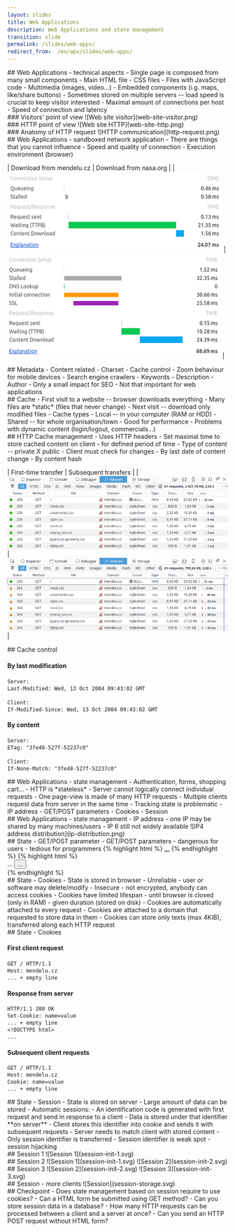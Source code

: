 ```yaml
---
layout: slides
title: Web Applications
description: Web Applications and state management
transition: slide
permalink: /slides/web-apps/
redirect_from:  /en/apv/slides/web-apps/
---
```


<section markdown='1'>
## Web Applications - technical aspects
- Single page is composed from many small components
    - Main HTML file
    - CSS files
    - Files with JavaScript code
    - Multimedia (images, video...)
    - Embedded components (i.g. maps, like/share buttons)
- Sometimes stored on multiple servers -- load speed is crucial to keep visitor interested
    - Maximal amount of connections per host
    - Speed of connection and latency
</section>

<section markdown='1'>
### Visitors' point of view
![Web site visitor](web-site-visitor.png)
</section>

<section markdown='1'>
### HTTP point of view
![Web site HTTP](web-site-http.png)
</section>

<section markdown='1'>
### Anatomy of HTTP request
![HTTP communication](http-request.png)
</section>

<section markdown='1'>
## Web Applications - sandboxed network application
- There are things that you cannot influence
    - Speed and quality of connection
    - Execution environment (browser)

| Download from mendelu.cz        | Download from nasa.org    |
| ![Mendelu](network-mendelu.png) | ![NASA](network-nasa.png) |

</section>

<section markdown='1'>
## Metadata
- Content related
    - Charset
    - Cache control
    - Zoom behaviour for mobile devices
- Search engine crawlers
    - Keywords
    - Description
    - Author
    - Only a small impact for SEO
    - Not that important for web applications
</section>

<section markdown='1'>
## Cache
- First visit to a website -- browser downloads everything
    - Many files are *static* (files that never change)
    - Next visit -- download only modified files
- Cache types
    - Local -- in your computer (RAM or HDD)
    - Shared -- for whole organisation/town
- Good for performance
- Problems with dynamic content (login/logout, commercials...)
</section>

<section markdown='1'>
## HTTP Cache management
- Uses HTTP headers
- Set maximal time to store cached content on client
    - for defined period of time
- Type of content -- private X public
- Client must check for changes
    - By last date of content change
    - By content hash

| First-time transfer               | Subsequent transfers            |
| ![Without cache](cache-first.png) | ![With cache](cache-second.png) |

</section>

<section markdown='1'>
## Cache control

#### By last modification

    Server:
    Last-Modified: Wed, 13 Oct 2004 09:43:02 GMT

    Client:
    If-Modified-Since: Wed, 13 Oct 2004 09:43:02 GMT

#### By content

    Server:
    ETag: "3fe48-527f-52237c0"

    Client:
    If-None-Match: "3fe48-527f-52237c0"

</section>

<section markdown='1'>
## Web Applications - state management
- Authentication, forms, shopping cart...
- HTTP is *stateless*
    - Server cannot logically connect individual requests
    - One page-view is made of many HTTP requests
    - Multiple clients request data from server in the same time
- Tracking state is problematic
    - IP address
    - GET/POST parameters
    - Cookies
    - Session
</section>

<section markdown='1'>
## Web Applications - state management
- IP address
    - one IP may be shared by many machines/users
    - IP 6 still not widely available
![IP4 address distribution](ip-distribution.png)
</section>

<section markdown='1'>
## State - GET/POST parameter
- GET/POST parameters
    - dangerous for users
    - tedious for programmers
{% highlight html %}
    <a href="...&userIdentity=abc123">...</a>
{% endhighlight %}
{% highlight html %}
    <form action="..." method="post">
        <input type="hidden" name="userIdentity" value="abc123" />
        ...
        <input type="submit" value="..." />
    </form>
{% endhighlight %}
</section>

<section markdown='1'>
## State - Cookies
- State is stored in browser
    - Unreliable - user or software may delete/modify
    - Insecure - not encrypted, anybody can access cookies
- Cookies have limited lifespan
    - until browser is closed (only in RAM)
    - given duration (stored on disk)
- Cookies are automatically attached to every request
- Cookies are attached to a domain that requested to store data in them
- Cookies can store only texts (max 4KiB), transferred along each HTTP request
</section>

<section markdown='1'>
## State - Cookies

#### First client request

    GET / HTTP/1.1
    Host: mendelu.cz
    ... + empty line

#### Response from server

    HTTP/1.1 200 OK
    Set-Cookie: name=value
    ... + empty line
    <!DOCTYPE html>
    ...

#### Subsequent client requests

    GET / HTTP/1.1
    Host: mendelu.cz
    Cookie: name=value
    ... + empty line

</section>

<section markdown='1'>
## State - Session
- State is stored on server
- Large amount of data can be stored
- Automatic sessions:
    - An identification code is generated with first request and send in response to a client
    - Data is stored under that identifier **on server**
    - Client stores this identifier into cookie and sends it with subsequent requests
- Server needs to match client with stored content
    - Only session identifier is transferred
    - Session identifier is weak spot - session hijacking
</section>

<section markdown='1'>
## Session 1
![Session 1](session-init-1.svg)
</section>

<section markdown='1'>
## Session 2
![Session 1](session-init-1.svg)
![Session 2](session-init-2.svg)
</section>

<section markdown='1'>
## Session 3
![Session 2](session-init-2.svg)
![Session 3](session-init-3.svg)
</section>

<section markdown='1'>
## Session - more clients
![Session](session-storage.svg)
</section>

<section markdown='1'>
## Checkpoint
- Does state management based on session require to use cookies?
- Can a HTML form be submitted using GET method?
- Can you store session data in a database?
- How many HTTP requests can be processed between a client and a server at once?
- Can you send an HTTP POST request without HTML form?
</section>